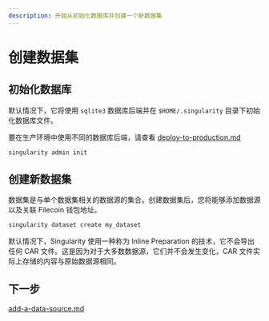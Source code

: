 ```yaml
---
description: 开始从初始化数据库并创建一个新数据集
---
```


# 创建数据集

## 初始化数据库

默认情况下，它将使用 `sqlite3` 数据库后端并在 `$HOME/.singularity` 目录下初始化数据库文件。

要在生产环境中使用不同的数据库后端，请查看 [deploy-to-production.md](../installation/deploy-to-production.md "mention")

```sh
singularity admin init
```

## 创建新数据集

数据集是与单个数据集相关的数据源的集合。创建数据集后，您将能够添加数据源以及关联 Filecoin 钱包地址。

```sh
singularity dataset create my_dataset
```

默认情况下，Singularity 使用一种称为 Inline Preparation 的技术，它不会导出任何 CAR 文件。这是因为对于大多数数据源，它们并不会发生变化，CAR 文件实际上存储的内容与原始数据源相同。

## 下一步

[add-a-data-source.md](add-a-data-source.md "mention")